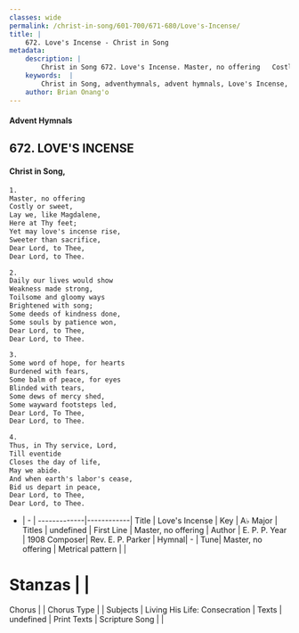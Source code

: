 ```yaml
---
classes: wide
permalink: /christ-in-song/601-700/671-680/Love's-Incense/
title: |
    672. Love's Incense - Christ in Song
metadata:
    description: |
        Christ in Song 672. Love's Incense. Master, no offering   Costly or sweet, Lay we, like Magdalene, Here at Thy feet; Yet may love's incense rise, Sweeter than sacrifice, Dear Lord, to Thee,  Dear Lord, to Thee.
    keywords:  |
        Christ in Song, adventhymnals, advent hymnals, Love's Incense, Master, no offering  . 
    author: Brian Onang'o
---
```


#### Advent Hymnals
## 672. LOVE'S INCENSE
####  Christ in Song,

```txt
1.
Master, no offering  
Costly or sweet,
Lay we, like Magdalene,
Here at Thy feet;
Yet may love's incense rise,
Sweeter than sacrifice,
Dear Lord, to Thee, 
Dear Lord, to Thee.

2.
Daily our lives would show
Weakness made strong,
Toilsome and gloomy ways
Brightened with song;
Some deeds of kindness done,
Some souls by patience won,
Dear Lord, to Thee, 
Dear Lord, to Thee.

3.
Some word of hope, for hearts
Burdened with fears,
Some balm of peace, for eyes
Blinded with tears,
Some dews of mercy shed,
Some wayward footsteps led,
Dear Lord, To Thee, 
Dear Lord, to Thee.

4.
Thus, in Thy service, Lord,
Till eventide 
Closes the day of life,
May we abide.
And when earth's labor's cease,
Bid us depart in peace,
Dear Lord, to Thee, 
Dear Lord, to Thee.

```

- |   -  |
-------------|------------|
Title | Love's Incense |
Key | A♭ Major |
Titles | undefined |
First Line | Master, no offering   |
Author | E. P. P.
Year | 1908
Composer| Rev. E. P. Parker |
Hymnal|  - |
Tune| Master, no offering |
Metrical pattern | |
# Stanzas |  |
Chorus |  |
Chorus Type |  |
Subjects | Living His Life: Consecration |
Texts | undefined |
Print Texts | 
Scripture Song |  |
    
